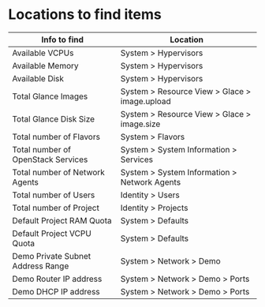 # Locations to find items

| Info to find | Location | 
| -------------| -------- |
| Available VCPUs                    | System > Hypervisors |
| Available Memory                   | System > Hypervisors |
| Available Disk                     | System > Hypervisors |
| Total Glance Images                | System > Resource View > Glace > image.upload |
| Total Glance Disk Size             | System > Resource View > Glace > image.size |
| Total number of Flavors            | System > Flavors | 
| Total number of OpenStack Services | System > System Information > Services |
| Total number of Network Agents     | System > System Information > Network Agents |
| Total number of Users              | Identity > Users |
| Total number of Project            | Identity > Projects |
| Default Project RAM Quota          | System > Defaults |
| Default Project VCPU Quota         | System > Defaults |
| Demo Private Subnet Address Range  | System > Network > Demo |
| Demo Router IP address             | System > Network > Demo > Ports |
| Demo DHCP IP address               | System > Network > Demo > Ports |

